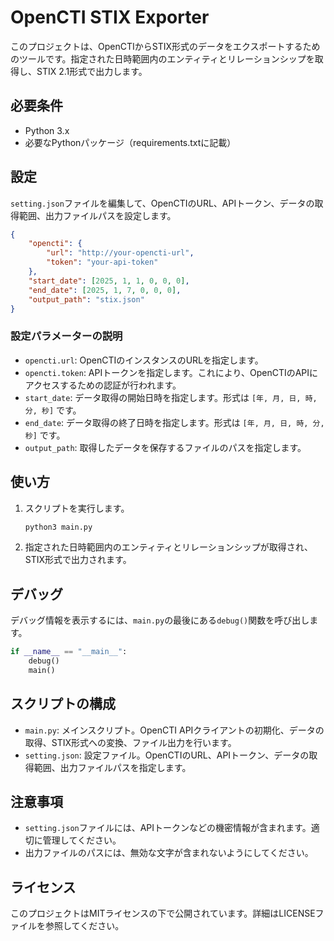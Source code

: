 # OpenCTI STIX Exporter

このプロジェクトは、OpenCTIからSTIX形式のデータをエクスポートするためのツールです。指定された日時範囲内のエンティティとリレーションシップを取得し、STIX 2.1形式で出力します。

## 必要条件

- Python 3.x
- 必要なPythonパッケージ（requirements.txtに記載）

<!-- ## インストール

1. リポジトリをクローンします。

    ```bash
    git clone https://github.com/yourusername/opencti-stix-exporter.git
    cd opencti-stix-exporter
    ```

2. 必要なPythonパッケージをインストールします。

    ```bash
    pip install -r requirements.txt
    ``` -->

## 設定

`setting.json`ファイルを編集して、OpenCTIのURL、APIトークン、データの取得範囲、出力ファイルパスを設定します。

```json
{
    "opencti": {
        "url": "http://your-opencti-url",
        "token": "your-api-token"
    },
    "start_date": [2025, 1, 1, 0, 0, 0],
    "end_date": [2025, 1, 7, 0, 0, 0],
    "output_path": "stix.json"
}
```

### 設定パラメーターの説明

- `opencti.url`: OpenCTIのインスタンスのURLを指定します。
- `opencti.token`: APIトークンを指定します。これにより、OpenCTIのAPIにアクセスするための認証が行われます。
- `start_date`: データ取得の開始日時を指定します。形式は `[年, 月, 日, 時, 分, 秒]` です。
- `end_date`: データ取得の終了日時を指定します。形式は `[年, 月, 日, 時, 分, 秒]` です。
- `output_path`: 取得したデータを保存するファイルのパスを指定します。

## 使い方

1. スクリプトを実行します。

    ```bash
    python3 main.py
    ```

2. 指定された日時範囲内のエンティティとリレーションシップが取得され、STIX形式で出力されます。

## デバッグ

デバッグ情報を表示するには、`main.py`の最後にある`debug()`関数を呼び出します。

```python
if __name__ == "__main__":
    debug()
    main()
```

## スクリプトの構成

- `main.py`: メインスクリプト。OpenCTI APIクライアントの初期化、データの取得、STIX形式への変換、ファイル出力を行います。
- `setting.json`: 設定ファイル。OpenCTIのURL、APIトークン、データの取得範囲、出力ファイルパスを指定します。

## 注意事項

- `setting.json`ファイルには、APIトークンなどの機密情報が含まれます。適切に管理してください。
- 出力ファイルのパスには、無効な文字が含まれないようにしてください。

## ライセンス

このプロジェクトはMITライセンスの下で公開されています。詳細はLICENSEファイルを参照してください。
